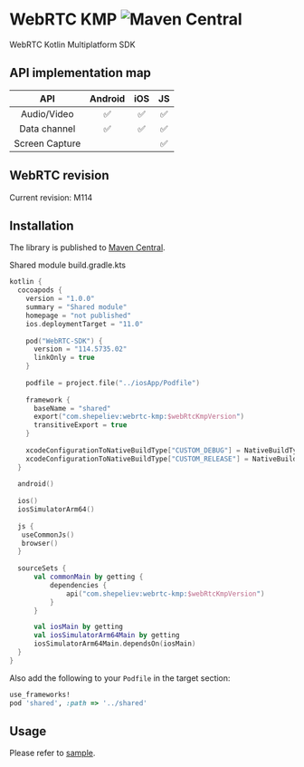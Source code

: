 # WebRTC KMP ![Maven Central](https://img.shields.io/maven-central/v/com.shepeliev/webrtc-kmp?style=flat-square)

WebRTC Kotlin Multiplatform SDK

## API implementation map
 API | Android | iOS | JS 
 :-: | :-----: | :-: | :---: 
 Audio/Video |  :white_check_mark: | :white_check_mark: | :white_check_mark:
 Data channel | :white_check_mark: | :white_check_mark: | :white_check_mark:
 Screen Capture | | | :white_check_mark:

## WebRTC revision
Current revision: M114

## Installation
The library is published to [Maven Central](https://search.maven.org/artifact/com.shepeliev/webrtc-kmp).

Shared module build.gradle.kts
```Kotlin
kotlin {
  cocoapods {
    version = "1.0.0"
    summary = "Shared module"
    homepage = "not published"
    ios.deploymentTarget = "11.0"
   
    pod("WebRTC-SDK") {
      version = "114.5735.02"
      linkOnly = true
    }
  
    podfile = project.file("../iosApp/Podfile")
  
    framework {
      baseName = "shared"
      export("com.shepeliev:webrtc-kmp:$webRtcKmpVersion")
      transitiveExport = true
    }
  
    xcodeConfigurationToNativeBuildType["CUSTOM_DEBUG"] = NativeBuildType.DEBUG
    xcodeConfigurationToNativeBuildType["CUSTOM_RELEASE"] = NativeBuildType.RELEASE
  }
 
  android()
  
  ios()
  iosSimulatorArm64()
 
  js {
   useCommonJs()
   browser()
  }
  
  sourceSets {
      val commonMain by getting {
          dependencies {
              api("com.shepeliev:webrtc-kmp:$webRtcKmpVersion")
          }
      }

      val iosMain by getting
      val iosSimulatorArm64Main by getting
      iosSimulatorArm64Main.dependsOn(iosMain)
  }
}
```

Also add the following to your `Podfile` in the target section:
```Ruby
use_frameworks!
pod 'shared', :path => '../shared'
```

## Usage

Please refer to [sample](sample/README.md).
